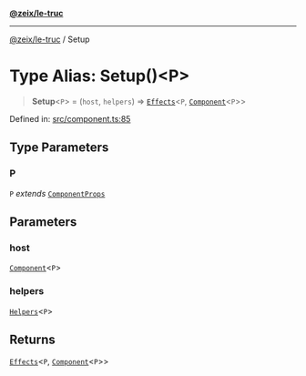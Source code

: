 [**@zeix/le-truc**](../README.md)

***

[@zeix/le-truc](../globals.md) / Setup

# Type Alias: Setup()\<P\>

> **Setup**\<`P`\> = (`host`, `helpers`) => [`Effects`](Effects.md)\<`P`, [`Component`](Component.md)\<`P`\>\>

Defined in: [src/component.ts:85](https://github.com/zeixcom/ui-element/blob/824b5fcbd5a33ce95b6c2a43bfe0cce0fd18afb8/src/component.ts#L85)

## Type Parameters

### P

`P` *extends* [`ComponentProps`](ComponentProps.md)

## Parameters

### host

[`Component`](Component.md)\<`P`\>

### helpers

[`Helpers`](Helpers.md)\<`P`\>

## Returns

[`Effects`](Effects.md)\<`P`, [`Component`](Component.md)\<`P`\>\>
